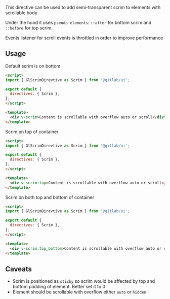 This directive can be used to add semi-transparent scrim to elements
with scrollable body

Under the hood it uses `pseudo elements`: `::after` for bottom scrim and
`::before` for top scrim.

Events listener for scroll events is throttled in order to improve
performance

## Usage

Default scrim is on bottom

```html
<script>
import { GlScrimDirevtive as Scrim } from '@gitlab/ui';

export default {
  directives: { Scrim },
};
</script>

<template>
  <div v-scrim>Content is scrollable with overflow auto or scroll</div>
</template>
```

Scrim on top of container

```html
<script>
import { GlScrimDirevtive as Scrim } from '@gitlab/ui';

export default {
  directives: { Scrim },
};
</script>

<template>
  <div v-scrim:top>Content is scrollable with overflow auto or scroll</div>
</template>
```

Scrim on both top and bottom of container

```html
<script>
import { GlScrimDirevtive as Scrim } from '@gitlab/ui';

export default {
  directives: { Scrim },
};
</script>

<template>
  <div v-scrim:top_bottom>Content is scrollable with overflow auto or scroll</div>
</template>
```

## Caveats

- Scrim is positioned as `sticky` so scrim would be affected by top
  and bottom padding of element. Better set it to 0
- Element should be scrollable with overflow either `auto` or `hidden`
